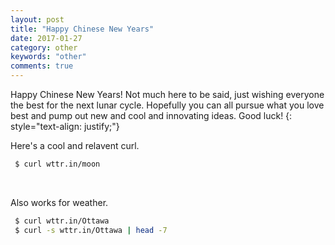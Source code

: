 ```yaml
---
layout: post
title: "Happy Chinese New Years"
date: 2017-01-27
category: other
keywords: "other"
comments: true
---
```


Happy Chinese New Years! Not much here to be said, just wishing everyone the best for the next lunar cycle. Hopefully you can all pursue what you love best and pump out new and cool and innovating ideas. Good luck!
{: style="text-align: justify;"}
<br>

Here's a cool and relavent curl.
<br>

~~~ bash
 $ curl wttr.in/moon
~~~

<br>

Also works for weather.
<br>

~~~ bash
 $ curl wttr.in/Ottawa
 $ curl -s wttr.in/Ottawa | head -7
~~~
